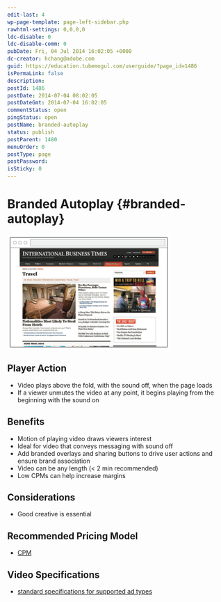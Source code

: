 ```yaml
---
edit-last: 4
wp-page-template: page-left-sidebar.php
rawhtml-settings: 0,0,0,0
ldc-disable: 0
ldc-disable-comm: 0
pubDate: Fri, 04 Jul 2014 16:02:05 +0000
dc-creator: hchang@adobe.com
guid: https://education.tubemogul.com/userguide/?page_id=1486
isPermaLink: false
description: 
postId: 1486
postDate: 2014-07-04 08:02:05
postDateGmt: 2014-07-04 16:02:05
commentStatus: open
pingStatus: open
postName: branded-autoplay
status: publish
postParent: 1480
menuOrder: 0
postType: page
postPassword: 
isSticky: 0
---
```


# Branded Autoplay {#branded-autoplay}

![BAP](assets/bap.png)

## Player Action

* Video plays above the fold, with the sound off, when the page loads
* If a viewer unmutes the video at any point, it begins playing from the beginning with the sound on

## Benefits

* Motion of playing video draws viewers interest
* Ideal for video that conveys messaging with sound off
* Add branded overlays and sharing buttons to drive user actions and ensure brand association
* Video can be any length (< 2 min recommended)
* Low CPMs can help increase margins

## Considerations

* Good creative is essential

## Recommended Pricing Model

* [CPM](../../../../user-guide/planning/ad-formats/performance-pricing.md)

## Video Specifications

* [standard specifications for supported ad types](https://www.tubemogul.com/ad-specs/)
